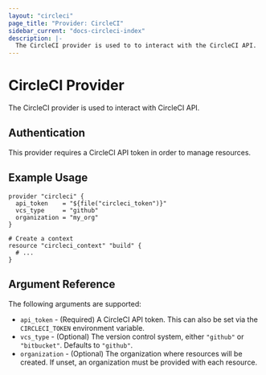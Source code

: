 ```yaml
---
layout: "circleci"
page_title: "Provider: CircleCI"
sidebar_current: "docs-circleci-index"
description: |-
  The CircleCI provider is used to to interact with the CircleCI API.
---
```


# CircleCI Provider

The CircleCI provider is used to interact with CircleCI API.

## Authentication

This provider requires a CircleCI API token in order to manage
resources.

## Example Usage

```hcl
provider "circleci" {
  api_token    = "${file("circleci_token")}"
  vcs_type     = "github"
  organization = "my_org"
}

# Create a context
resource "circleci_context" "build" {
  # ...
}
```

## Argument Reference

The following arguments are supported:

* `api_token` - (Required) A CircleCI API token. This can also be set via the `CIRCLECI_TOKEN` environment variable.
* `vcs_type` - (Optional) The version control system, either `"github"` or `"bitbucket"`. Defaults to `"github"`.
* `organization` - (Optional) The organization where resources will be created. If unset, an organization must be provided with each resource.
